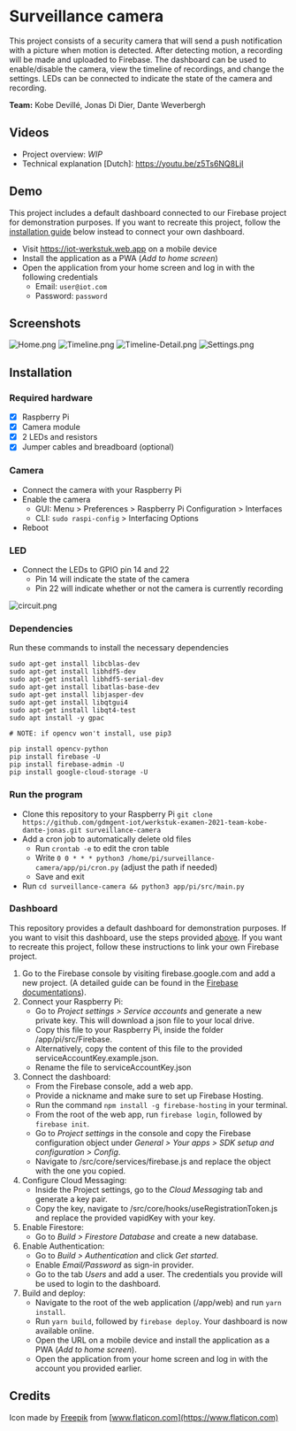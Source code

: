 # Surveillance camera

This project consists of a security camera that will send a push notification with a picture when motion is detected. After detecting motion, a recording will be made and uploaded to Firebase. The dashboard can be used to enable/disable the camera, view the timeline of recordings, and change the settings. LEDs can be connected to indicate the state of the camera and recording.

**Team:** Kobe Devillé, Jonas Di Dier, Dante Weverbergh

## Videos

- Project overview: _WIP_
- Technical explanation [Dutch]: https://youtu.be/z5Ts6NQ8LjI

## Demo

This project includes a default dashboard connected to our Firebase project for demonstration purposes. If you want to recreate this project, follow the [installation guide](#Installation) below instead to connect your own dashboard.

- Visit https://iot-werkstuk.web.app on a mobile device
- Install the application as a PWA (_Add to home screen_)
- Open the application from your home screen and log in with the following credentials
  - Email: `user@iot.com`
  - Password: `password`

## Screenshots

![Home.png](https://i.postimg.cc/MG4xdbMj/Home.png) ![Timeline.png](https://i.postimg.cc/8cgGVpbp/Timeline.png) ![Timeline-Detail.png](https://i.postimg.cc/yNWsmrdH/Timeline-Detail.png) ![Settings.png](https://i.postimg.cc/k4bCZ6KY/Settings.png)

## Installation

### Required hardware

- [x] Raspberry Pi
- [x] Camera module
- [x] 2 LEDs and resistors
- [x] Jumper cables and breadboard (optional)

### Camera

- Connect the camera with your Raspberry Pi
- Enable the camera
  - GUI: Menu > Preferences > Raspberry Pi Configuration > Interfaces
  - CLI: `sudo raspi-config` > Interfacing Options
- Reboot

### LED

- Connect the LEDs to GPIO pin 14 and 22
  - Pin 14 will indicate the state of the camera
  - Pin 22 will indicate whether or not the camera is currently recording

![circuit.png](https://i.postimg.cc/W14bb40S/circuit.png)

### Dependencies

Run these commands to install the necessary dependencies

```
sudo apt-get install libcblas-dev
sudo apt-get install libhdf5-dev
sudo apt-get install libhdf5-serial-dev
sudo apt-get install libatlas-base-dev
sudo apt-get install libjasper-dev
sudo apt-get install libqtgui4
sudo apt-get install libqt4-test
sudo apt install -y gpac

# NOTE: if opencv won't install, use pip3

pip install opencv-python
pip install firebase -U
pip install firebase-admin -U
pip install google-cloud-storage -U
```

### Run the program

- Clone this repository to your Raspberry Pi `git clone https://github.com/gdmgent-iot/werkstuk-examen-2021-team-kobe-dante-jonas.git surveillance-camera`
- Add a cron job to automatically delete old files
  - Run `crontab -e` to edit the cron table
  - Write `0 0 * * * python3 /home/pi/surveillance-camera/app/pi/cron.py` (adjust the path if needed)
  - Save and exit
- Run `cd surveillance-camera && python3 app/pi/src/main.py`

### Dashboard

This repository provides a default dashboard for demonstration purposes. If you want to visit this dashboard, use the steps provided [above](#Demo). If you want to recreate this project, follow these instructions to link your own Firebase project.

1. Go to the Firebase console by visiting firebase.google.com and add a new project. (A detailed guide can be found in the [Firebase documentations](https://firebase.google.com/docs/web/setup?sdk_version=v8)).
1. Connect your Raspberry Pi:
   - Go to _Project settings > Service accounts_ and generate a new private key. This will download a json file to your local drive.
   - Copy this file to your Raspberry Pi, inside the folder /app/pi/src/Firebase.
   - Alternatively, copy the content of this file to the provided serviceAccountKey.example.json.
   - Rename the file to serviceAccountKey.json
1. Connect the dashboard:
   - From the Firebase console, add a web app.
   - Provide a nickname and make sure to set up Firebase Hosting.
   - Run the command `npm install -g firebase-hosting` in your terminal.
   - From the root of the web app, run `firebase login`, followed by `firebase init`.
   - Go to _Project settings_ in the console and copy the Firebase configuration object under _General > Your apps > SDK setup and configuration > Config_.
   - Navigate to /src/core/services/firebase.js and replace the object with the one you copied.
1. Configure Cloud Messaging:
   - Inside the Project settings, go to the _Cloud Messaging_ tab and generate a key pair.
   - Copy the key, navigate to /src/core/hooks/useRegistrationToken.js and replace the provided vapidKey with your key.
1. Enable Firestore:
   - Go to _Build > Firestore Database_ and create a new database.
1. Enable Authentication:
   - Go to _Build > Authentication_ and click _Get started_.
   - Enable _Email/Password_ as sign-in provider.
   - Go to the tab _Users_ and add a user. The credentials you provide will be used to login to the dashboard.
1. Build and deploy:
   - Navigate to the root of the web application (/app/web) and run `yarn install`.
   - Run `yarn build`, followed by `firebase deploy`. Your dashboard is now available online.
   - Open the URL on a mobile device and install the application as a PWA (_Add to home screen_).
   - Open the application from your home screen and log in with the account you provided earlier.

## Credits

Icon made by [Freepik](https://www.freepik.com) from [www.flaticon.com](https://www.flaticon.com)
